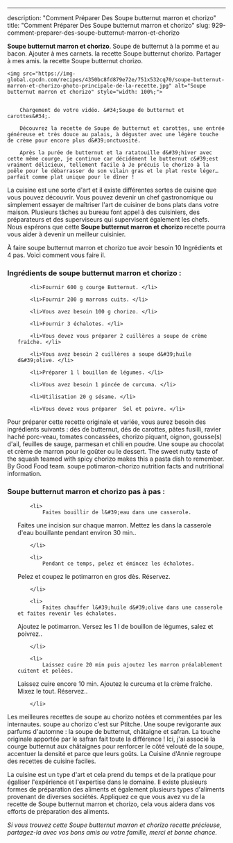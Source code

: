 ---
description: "Comment Préparer Des Soupe butternut marron et chorizo"
title: "Comment Préparer Des Soupe butternut marron et chorizo"
slug: 929-comment-preparer-des-soupe-butternut-marron-et-chorizo

<p>
	<strong>Soupe butternut marron et chorizo</strong>. 
	Soupe de butternut à la pomme et au bacon. Ajouter à mes carnets. la recette Soupe butternut chorizo. Partager à mes amis. la recette Soupe butternut chorizo.
</p>
<p>
	
	<img src="https://img-global.cpcdn.com/recipes/4350bc8fd879e72e/751x532cq70/soupe-butternut-marron-et-chorizo-photo-principale-de-la-recette.jpg" alt="Soupe butternut marron et chorizo" style="width: 100%;">
	
	
		Chargement de votre vidéo. &#34;Soupe de butternut et carottes&#34;.
	
		Découvrez la recette de Soupe de butternut et carottes, une entrée généreuse et très douce au palais, à déguster avec une légère touche de crème pour encore plus d&#39;onctuosité.
	
		Après la purée de butternut et la ratatouille d&#39;hiver avec cette même courge, je continue car décidément le butternut c&#39;est vraiment délicieux, tellement facile à Je précuis le chorizo à la poêle pour le débarrasser de son vilain gras et le plat reste léger… parfait comme plat unique pour le dîner !
	
</p>

La cuisine est une sorte d'art et il existe différentes sortes de cuisine que vous pouvez découvrir. Vous pouvez devenir un chef gastronomique ou simplement essayer de maîtriser l'art de cuisiner de bons plats dans votre maison. Plusieurs tâches au bureau font appel à des cuisiniers, des préparateurs et des superviseurs qui supervisent également les chefs. Nous espérons que cette <strong> Soupe butternut marron et chorizo </strong> recette pourra vous aider à devenir un meilleur cuisinier.

<!--inarticleads1-->

À faire soupe butternut marron et chorizo tue avoir besoin 10 Ingrédients et 4 pas. Voici comment vous faire il.

<h3>Ingrédients de soupe butternut marron et chorizo :</h3>

<ol>
	
		<li>Fournir 600 g courge Butternut. </li>
	
		<li>Fournir 200 g marrons cuits. </li>
	
		<li>Vous avez besoin 100 g chorizo. </li>
	
		<li>Fournir 3 échalotes. </li>
	
		<li>Vous devez vous préparer 2 cuillères a soupe de crème fraîche. </li>
	
		<li>Vous avez besoin 2 cuillères a soupe d&#39;huile d&#39;olive. </li>
	
		<li>Préparer 1 l bouillon de légumes. </li>
	
		<li>Vous avez besoin 1 pincée de curcuma. </li>
	
		<li>Utilisation 20 g sésame. </li>
	
		<li>Vous devez vous préparer  Sel et poivre. </li>
	
</ol>

Pour préparer cette recette originale et variée, vous aurez besoin des ingrédients suivants : dés de butternut, dés de carottes, pâtes fusilli, ravier haché porc-veau, tomates concassées, chorizo piquant, oignon, gousse(s) d&#39;ail, feuilles de sauge, parmesan et chili en poudre. Une soupe au chocolat et crème de marron pour le goûter ou le dessert. The sweet nutty taste of the squash teamed with spicy chorizo makes this a pasta dish to remember. By Good Food team. soupe potimaron-chorizo nutrition facts and nutritional information. 

<!--inarticleads2-->

<h3>Soupe butternut marron et chorizo pas à pas :</h3>

<ol>
	
		<li>
			Faites bouillir de l&#39;eau dans une casserole.
Faites une incision sur chaque marron. 
Mettez les dans la casserole d&#39;eau bouillante pendant environ 30 min..
			
			
		</li>
	
		<li>
			Pendant ce temps, pelez et émincez les échalotes.
Pelez et coupez le potimarron en gros dès. Réservez.
			
			
		</li>
	
		<li>
			Faites chauffer l&#39;huile d&#39;olive dans une casserole et faites revenir les échalotes. 
Ajoutez le potimarron.
Versez les 1 l de bouillon de légumes, salez et poivrez..
			
			
		</li>
	
		<li>
			Laissez cuire 20 min puis ajoutez les marron préalablement cuitent et pelées.
Laissez cuire encore 10 min.
Ajoutez le curcuma et la crème fraîche.
Mixez le tout. 
Réservez..
			
			
		</li>
	
</ol>

Les meilleures recettes de soupe au chorizo notées et commentées par les internautes. soupe au chorizo c&#39;est sur Ptitche. Une soupe revigorante aux parfums d&#39;automne : la soupe de butternut, châtaigne et safran. La touche originale apportée par le safran fait toute la différence ! Ici, j&#39;ai associé la courge butternut aux châtaignes pour renforcer le côté velouté de la soupe, accentuer la densité et parce que leurs goûts. La Cuisine d&#39;Annie regroupe des recettes de cuisine faciles. 

<!--inarticleads1-->

<p>
La cuisine est un type d'art et cela prend du temps et de la pratique pour égaliser l'expérience et l'expertise dans le domaine. Il existe plusieurs formes de préparation des aliments et également plusieurs types d'aliments provenant de diverses sociétés. Appliquez ce que vous avez vu de la recette de Soupe butternut marron et chorizo, cela vous aidera dans vos efforts de préparation des aliments.
</p>

<p>
<i>Si vous trouvez cette Soupe butternut marron et chorizo recette précieuse, partagez-la avec vos bons amis ou votre famille, merci et bonne chance.</i>
</p>
